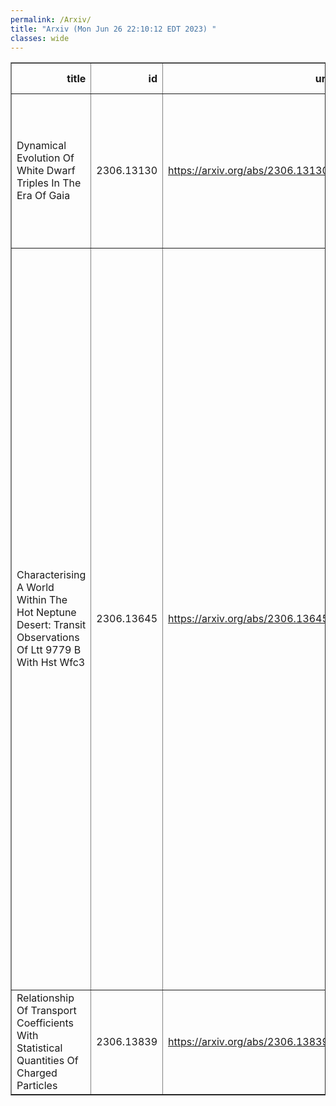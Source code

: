 ```yaml
---
permalink: /Arxiv/
title: "Arxiv (Mon Jun 26 22:10:12 EDT 2023) "
classes: wide
---
```

<table border="1" class="dataframe">
  <thead>
    <tr style="text-align: right;">
      <th>title</th>
      <th>id</th>
      <th>url</th>
      <th>authors</th>
      <th>Local Authors</th>
    </tr>
  </thead>
  <tbody>
    <tr>
      <td>Dynamical Evolution Of White Dwarf Triples In The Era Of Gaia</td>
      <td>2306.13130</td>
      <td><a href="https://arxiv.org/abs/2306.13130" target="_blank">https://arxiv.org/abs/2306.13130</a></td>
      <td>Cheyanne Shariat, Smadar Naoz, Bradley M. S. Hansen, Isabel Angelo, Erez Michaely, Alexander P. Stephan</td>
      <td>Alexander Stephan</td>
    </tr>
    <tr>
      <td>Characterising A World Within The Hot Neptune Desert: Transit   Observations Of Ltt 9779 B With Hst Wfc3</td>
      <td>2306.13645</td>
      <td><a href="https://arxiv.org/abs/2306.13645" target="_blank">https://arxiv.org/abs/2306.13645</a></td>
      <td>Billy Edwards, Quentin Changeat, Angelos Tsiaras, Andrew Allan, Patrick Behr, Simone R. Hagey, Michael D. Himes, Sushuang Ma, Keivan G. Stassun, Luis Thomas, Alexandra Thompson, Aaron Boley, Luke Booth, Jeroen Bouwman, Kevin France, Nataliea Lowson, Annabella Meech, Caprice L. Phillips, Aline A. Vidotto, Kai Hou Yip, Michelle Bieger, Amelie Gressier, Estelle Janin, Ing-Guey Jiang, Pietro Leonardi, Subhajit Sarkar, Nour Skaf, Jake Taylor, Ming Yang, Derek Ward-Thompson</td>
      <td>Caprice Phillips</td>
    </tr>
    <tr>
      <td>Relationship Of Transport Coefficients With Statistical Quantities Of   Charged Particles</td>
      <td>2306.13839</td>
      <td><a href="https://arxiv.org/abs/2306.13839" target="_blank">https://arxiv.org/abs/2306.13839</a></td>
      <td>J. F. Wang, G. Qin</td>
      <td>Ji Wang</td>
    </tr>
  </tbody>
</table>